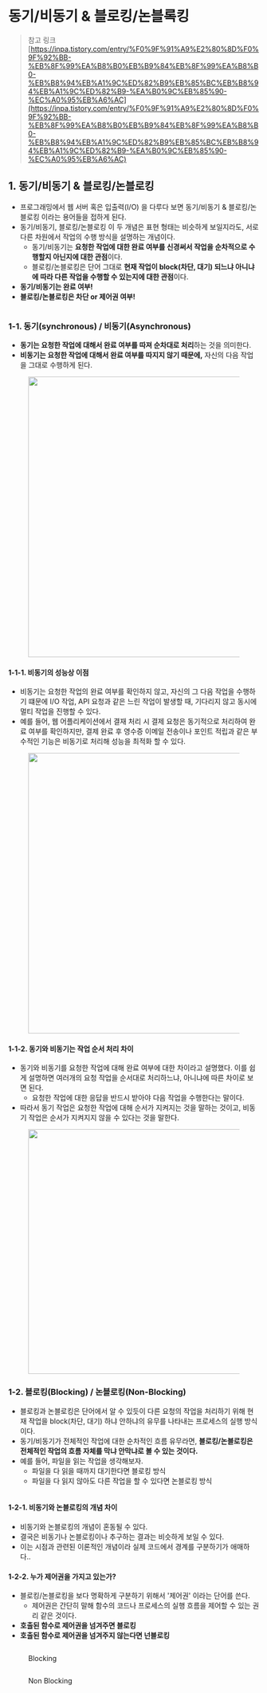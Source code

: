 # 동기/비동기 & 블로킹/논블록킹

> 참고 링크 \
> [https://inpa.tistory.com/entry/%F0%9F%91%A9%E2%80%8D%F0%9F%92%BB-%EB%8F%99%EA%B8%B0%EB%B9%84%EB%8F%99%EA%B8%B0-%EB%B8%94%EB%A1%9C%ED%82%B9%EB%85%BC%EB%B8%94%EB%A1%9C%ED%82%B9-%EA%B0%9C%EB%85%90-%EC%A0%95%EB%A6%AC](https://inpa.tistory.com/entry/%F0%9F%91%A9%E2%80%8D%F0%9F%92%BB-%EB%8F%99%EA%B8%B0%EB%B9%84%EB%8F%99%EA%B8%B0-%EB%B8%94%EB%A1%9C%ED%82%B9%EB%85%BC%EB%B8%94%EB%A1%9C%ED%82%B9-%EA%B0%9C%EB%85%90-%EC%A0%95%EB%A6%AC)

## 1. 동기/비동기 & 블로킹/논블로킹

* 프로그래밍에서 웹 서버 혹은 입출력(I/O) 을 다루다 보면 동기/비동기 & 블로킹/논블로킹 이라는 용어들을 접하게 된다.&#x20;
* 동기/비동기, 블로킹/논블로킹 이 두 개념은 표현 형태는 비슷하게 보일지라도, 서로 다른 차원에서 작업의 수행 방식을 설명하는 개념이다.&#x20;
  * 동기/비동기는 **요청한 작업에 대한 완료 여부를 신경써서 작업을 순차적으로 수행할지 아닌지에 대한 관점**이다.&#x20;
  * 블로킹/논블로킹은 단어 그대로 **현재 작업이 block(차단, 대기) 되느냐 아니냐에 따라 다른 작업을 수행할 수 있는지에 대한 관점**이다.&#x20;
* **동기/비동기는 완료 여부!**
* **블로킹/논블로킹은 차단 or 제어권 여부!**

<figure><img src="../../.gitbook/assets/image (2) (1) (1) (1) (1) (1) (1) (1) (1) (1).png" alt=""><figcaption></figcaption></figure>

### 1-1. 동기(synchronous) / 비동기(Asynchronous)

* **동기는 요청한 작업에 대해서 완료 여부를 따져 순차대로 처리**하는 것을 의미한다.&#x20;
* **비동기는 요청한 작업에 대해서 완료 여부를 따지지 않기 때문에,** 자신의 다음 작업을 그대로 수행하게 된다.&#x20;

<figure><img src="../../.gitbook/assets/image (1) (1) (1) (1) (1) (1) (1) (1) (1) (1) (1) (1) (1).png" alt="" width="563"><figcaption></figcaption></figure>

#### 1-1-1. 비동기의 성능상 이점&#x20;

* 비동기는 요청한 작업의 완료 여부를 확인하지 않고, 자신의 그 다음 작업을 수행하기 떄문에 I/O 작업, API 요청과 같은 느린 작업이 발생할 때, 기다리지 않고 동시에 멀티 작업을 진행할 수 있다.
* 예를 들어, 웹 어플리케이션에서 결재 처리 시 결제 요청은 동기적으로 처리하여 완료 여부를 확인하지만, 결제 완료 후 영수증 이메일 전송이나 포인트 적립과 같은 부수적인 기능은 비동기로 처리해 성능을 최적화 할 수 있다.&#x20;

<figure><img src="../../.gitbook/assets/image (2) (1) (1) (1) (1) (1) (1) (1) (1) (1) (1).png" alt="" width="563"><figcaption></figcaption></figure>

#### 1-1-2. 동기와 비동기는 작업 순서 처리 차이

* 동기와 비동기를 요청한 작업에 대해 완료 여부에 대한 차이라고 설명했다. 이를 쉽게 설명하면 여러개의 요청 작업을 순서대로 처리하느냐, 아니냐에 따른 차이로 보면 된다.&#x20;
  * 요청한 작업에 대한 응답을 반드시 받아야 다음 작업을 수행한다는 말이다.&#x20;
* 따라서 동기 작업은 요청한 작업에 대해 순서가 지켜지는 것을 말하는 것이고, 비동기 작업은 순서가 지켜지지 않을 수 있다는 것을 말한다.&#x20;

<figure><img src="../../.gitbook/assets/image (3) (1) (1) (1) (1) (1) (1) (1).png" alt="" width="491"><figcaption></figcaption></figure>

### 1-2. 블로킹(Blocking) / 논블로킹(Non-Blocking)

* 블로킹과 논블로킹은 단어에서 알 수 있듯이 다른 요청의 작업을 처리하기 위해 현재 작업을 block(차단, 대기) 하냐 안하냐의 유무를 나타내는 프로세스의 실행 방식이다.&#x20;
* 동기/비동기가 전체적인 작업에 대한 순차적인 흐름 유무라면, **블로킹/논블로킹은 전체적인 작업의 흐름 자체를 막냐 안막냐로 볼 수 있는 것이다.**&#x20;
* &#x20;예를 들어, 파일을 읽는 작업을 생각해보자.&#x20;
  * 파일을 다 읽을 때까지 대기한다면 블로킹 방식
  * 파일을 다 읽지 않아도 다른 작업을 할 수 있다면 논블로킹 방식

<figure><img src="../../.gitbook/assets/image (4) (1) (1) (1) (1) (1) (1) (1).png" alt=""><figcaption></figcaption></figure>

#### 1-2-1. 비동기와 논블로킹의 개념 차이

* 비동기와 논블로킹의 개념이 혼동될 수 있다.&#x20;
* 결국은 비동기나 논블로킹이나 추구하는 결과는 비슷하게 보일 수 있다.&#x20;
* 이는 시점과 관련된 이론적인 개념이라 실제 코드에서 경계를 구분하기가 애매하다..&#x20;

#### 1-2-2. 누가 제어권을 가지고 있는가?

* 블로킹/논블로킹을 보다 명확하게 구분하기 위해서 '제어권' 이라는 단어를 쓴다.&#x20;
  * 제어권은 간단히 말해 함수의 코드나 프로세스의 실행 흐름을 제어할 수 있는 권리 같은 것이다.&#x20;
* **호출된 함수로 제어권을 넘겨주면 블로킹**&#x20;
* **호출된 함수로 제어권을 넘겨주지 않는다면 넌블로킹**&#x20;

<figure><img src="../../.gitbook/assets/image (5) (1) (1) (1) (1) (1) (1).png" alt=""><figcaption><p>Blocking</p></figcaption></figure>

<figure><img src="../../.gitbook/assets/image (6) (1) (1) (1) (1) (1) (1).png" alt=""><figcaption><p>Non Blocking</p></figcaption></figure>
